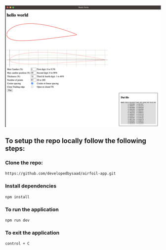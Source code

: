 ![airfoil-desktop-app](./images/airfoil-desktop-app.png)

## To setup the repo locally follow the following steps:

### Clone the repo:

```
https://github.com/developedbysaad/airfoil-app.git
```

### Install dependencies

```
npm install
```

### To run the application

```
npm run dev
```

### To exit the application

```
control + C
```
